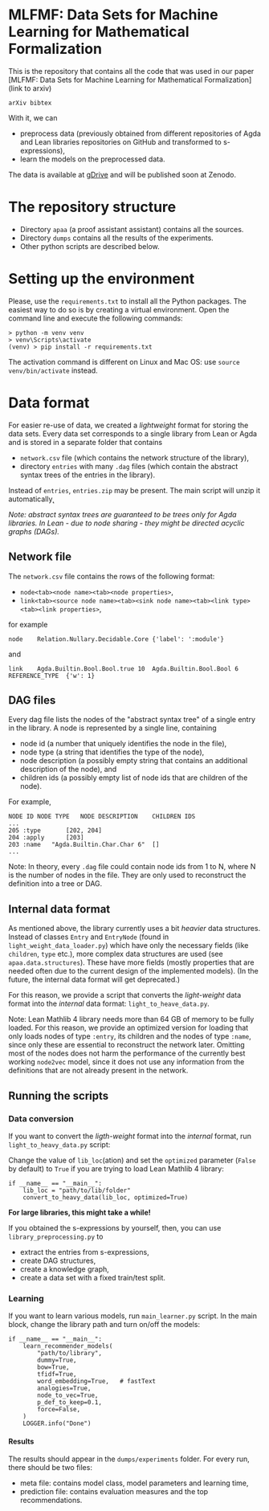 # MLFMF: Data Sets for Machine Learning for Mathematical Formalization

This is the repository that contains all the code that was used in our paper [MLFMF: Data Sets for Machine Learning for Mathematical Formalization](link to arxiv)

```
arXiv bibtex
```

With it, we can 

- preprocess data (previously obtained from different repositories of Agda and Lean libraries repositories on GitHub and transformed to s-expressions),
- learn the models on the preprocessed data.

The data is available at [gDrive](https://drive.google.com/drive/folders/1o6QP3Vo_9KR5gB8GPYKeSXDW8pPN8i2U?usp=sharing) and will be published soon at Zenodo.


# The repository structure

- Directory `apaa` (a proof assistant assistant) contains all the sources.
- Directory `dumps` contains all the results of the experiments.
- Other python scripts are described below.


# Setting up the environment

Please, use the `requirements.txt` to install all the Python packages.
The easiest way to do so is by creating a virtual environment.
Open the command line and execute the following commands:

```
> python -m venv venv
> venv\Scripts\activate
(venv) > pip install -r requirements.txt
```

The activation command is different on Linux and Mac OS: use `source venv/bin/activate` instead.

# Data format

For easier re-use of data, we created a _lightweight_ format for storing the data sets.
Every data set corresponds to a single library from Lean or Agda and is stored in a separate folder
that contains


- `network.csv` file (which contains the network structure of the library),
- directory `entries` with many `.dag` files (which contain the abstract syntax trees of the entries in the library).

Instead of `entries`, `entries.zip` may be present. The main script will unzip it automatically˛

_Note: abstract syntax trees are guaranteed to be trees only for Agda libraries. In Lean - due to node sharing - they might be directed acyclic graphs (DAGs)._

## Network file

The `network.csv` file contains the rows of the following format:

- `node<tab><node name><tab><node properties>`,
- `link<tab><source node name><tab><sink node name><tab><link type><tab><link properties>`,

for example 

```
node    Relation.Nullary.Decidable.Core {'label': ':module'}
```

and 

```
link    Agda.Builtin.Bool.Bool.true 10  Agda.Builtin.Bool.Bool 6    REFERENCE_TYPE  {'w': 1}
```

## DAG files

Every dag file lists the nodes of the "abstract syntax tree" of a single entry in the library.
A node is represented by a single line, containing

- node id (a number that uniquely identifies the node in the file),
- node type (a string that identifies the type of the node),
- node description (a possibly empty string that contains an additional description of the node), and
- children ids (a possibly empty list of node ids that are children of the node).

For example,

```
NODE ID NODE TYPE   NODE DESCRIPTION    CHILDREN IDS
...
205 :type       [202, 204]
204 :apply      [203]
203 :name   "Agda.Builtin.Char.Char 6"  []
...
```

Note: In theory, every `.dag` file could contain node ids from 1 to N, where N is the number of nodes in the file. They are only used to reconstruct the definition into a tree or DAG.

## Internal data format

As mentioned above, the library currently uses a bit _heavier_ data structures. Instead of classes
`Entry` and `EntryNode` (found in `light_weight_data_loader.py`) which have only the necessary fields (like `children`, `type` etc.), more complex data structures are used (see `apaa.data.structures`). These have more fields (mostly properties that
are needed often due to the current design of the implemented models). (In the future, the internal data format will get
deprecated.)

For this reason, we provide a script that converts the _light-weight_ data format into the _internal_ data format: `light_to_heave_data.py`.

Note: Lean Mathlib 4 library needs more than 64 GB of memory to be fully loaded. For this reason, we provide
an optimized version for loading that only loads nodes of type `:entry`, its children and the nodes of type `:name`,
since only these are essential to reconstruct the network later. Omitting most of the nodes does not harm the performance
of the currently best working `node2vec` model, since it does not use any information from the definitions that are not already
present in the network.


## Running the scripts

### Data conversion
If you want to convert the _ligth-weight_ format into the _internal_ format, run `light_to_heavy_data.py` script:

Change the value of `lib_loc`(ation) and set the `optimized` parameter (`False` by default) to `True`
if you are trying to load Lean Mathlib 4 library:

```
if __name__ == "__main__":
    lib_loc = "path/to/lib/folder"
    convert_to_heavy_data(lib_loc, optimized=True)
```

**For large libraries, this might take a while!**


If you obtained the s-expressions by yourself, then, you can use `library_preprocessing.py` to

- extract the entries from s-expressions,
- create DAG structures,
- create a knowledge graph,
- create a data set with a fixed train/test split.


### Learning

If you want to learn various models, run `main_learner.py` script. In the main block,
change the library path and turn on/off the models:

```
if __name__ == "__main__":
    learn_recommender_models(
        "path/to/library",
        dummy=True,
        bow=True,
        tfidf=True,
        word_embedding=True,   # fastText
        analogies=True,
        node_to_vec=True,
        p_def_to_keep=0.1,
        force=False,
    )
    LOGGER.info("Done")
```

#### Results

The results should appear in the `dumps/experiments` folder.
For every run, there should be two files:

- meta file: contains model class, model parameters and learning time,
- prediction file: contains evaluation measures and the top recommendations.
